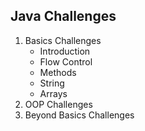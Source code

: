 Java Challenges
-
1. Basics Challenges
   - Introduction
   - Flow Control
   - Methods
   - String
   - Arrays
2. OOP Challenges
3. Beyond Basics Challenges